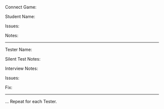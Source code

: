 Connect Game:

Student Name:

Issues:

Notes:

----

Tester Name:

Silent Test Notes:

Interview Notes:

Issues:

Fix:

---

... Repeat for each Tester. 
